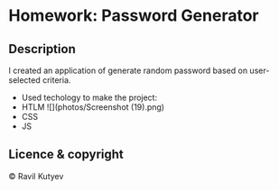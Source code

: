 # Homework: Password Generator

## Description

I created an application of generate random password based on user-selected criteria. 


* Used techology to make the project:
 * HTLM
 ![](photos/Screenshot (19).png)
 * CSS
 * JS

## Licence & copyright
© Ravil Kutyev
